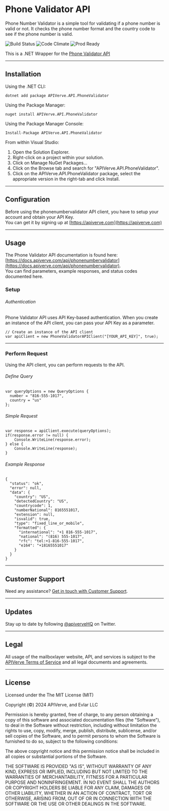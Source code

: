 Phone Validator API
============

Phone Number Validator is a simple tool for validating if a phone number is valid or not. It checks the phone number format and the country code to see if the phone number is valid.

![Build Status](https://img.shields.io/badge/build-passing-green)
![Code Climate](https://img.shields.io/badge/maintainability-B-purple)
![Prod Ready](https://img.shields.io/badge/production-ready-blue)

This is a .NET Wrapper for the [Phone Validator API](https://apiverve.com/marketplace/api/phonenumbervalidator)

---

## Installation

Using the .NET CLI:
```
dotnet add package APIVerve.API.PhoneValidator
```

Using the Package Manager:
```
nuget install APIVerve.API.PhoneValidator
```

Using the Package Manager Console:
```
Install-Package APIVerve.API.PhoneValidator
```

From within Visual Studio:

1. Open the Solution Explorer.
2. Right-click on a project within your solution.
3. Click on Manage NuGet Packages...
4. Click on the Browse tab and search for "APIVerve.API.PhoneValidator".
5. Click on the APIVerve.API.PhoneValidator package, select the appropriate version in the right-tab and click Install.


---

## Configuration

Before using the phonenumbervalidator API client, you have to setup your account and obtain your API Key.  
You can get it by signing up at [https://apiverve.com](https://apiverve.com)

---

## Usage

The Phone Validator API documentation is found here: [https://docs.apiverve.com/api/phonenumbervalidator](https://docs.apiverve.com/api/phonenumbervalidator).  
You can find parameters, example responses, and status codes documented here.

### Setup

###### Authentication
Phone Validator API uses API Key-based authentication. When you create an instance of the API client, you can pass your API Key as a parameter.

```
// Create an instance of the API client
var apiClient = new PhoneValidatorAPIClient("[YOUR_API_KEY]", true);
```

---


### Perform Request
Using the API client, you can perform requests to the API.

###### Define Query

```
var queryOptions = new QueryOptions {
  number = "816-555-1017",
  country = "us"
};
```

###### Simple Request

```
var response = apiClient.execute(queryOptions);
if(response.error != null) {
	Console.WriteLine(response.error);
} else {
    Console.WriteLine(response);
}
```

###### Example Response

```
{
  "status": "ok",
  "error": null,
  "data": {
    "country": "US",
    "detectedCountry": "US",
    "countrycode": 1,
    "numberNational": 8165551017,
    "extension": null,
    "isvalid": true,
    "type": "fixed_line_or_mobile",
    "formatted": {
      "international": "+1 816-555-1017",
      "national": "(816) 555-1017",
      "rfc": "tel:+1-816-555-1017",
      "e164": "+18165551017"
    }
  }
}
```

---

## Customer Support

Need any assistance? [Get in touch with Customer Support](https://apiverve.com/contact).

---

## Updates
Stay up to date by following [@apiverveHQ](https://twitter.com/apiverveHQ) on Twitter.

---

## Legal

All usage of the mailboxlayer website, API, and services is subject to the [APIVerve Terms of Service](https://apiverve.com/terms) and all legal documents and agreements.

---

## License
Licensed under the The MIT License (MIT)

Copyright (&copy;) 2024 APIVerve, and Evlar LLC

Permission is hereby granted, free of charge, to any person obtaining a copy of this software and associated documentation files (the "Software"), to deal in the Software without restriction, including without limitation the rights to use, copy, modify, merge, publish, distribute, sublicense, and/or sell copies of the Software, and to permit persons to whom the Software is furnished to do so, subject to the following conditions:

The above copyright notice and this permission notice shall be included in all copies or substantial portions of the Software.

THE SOFTWARE IS PROVIDED "AS IS", WITHOUT WARRANTY OF ANY KIND, EXPRESS OR IMPLIED, INCLUDING BUT NOT LIMITED TO THE WARRANTIES OF MERCHANTABILITY, FITNESS FOR A PARTICULAR PURPOSE AND NONINFRINGEMENT. IN NO EVENT SHALL THE AUTHORS OR COPYRIGHT HOLDERS BE LIABLE FOR ANY CLAIM, DAMAGES OR OTHER LIABILITY, WHETHER IN AN ACTION OF CONTRACT, TORT OR OTHERWISE, ARISING FROM, OUT OF OR IN CONNECTION WITH THE SOFTWARE OR THE USE OR OTHER DEALINGS IN THE SOFTWARE.
